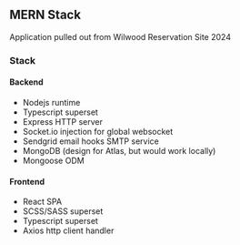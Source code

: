 ## MERN Stack

Application pulled out from Wilwood Reservation Site 2024

### Stack

#### Backend

- Nodejs runtime
- Typescript superset
- Express HTTP server
- Socket.io injection for global websocket
- Sendgrid email hooks SMTP service
- MongoDB (design for Atlas, but would work locally)
- Mongoose ODM

#### Frontend

- React SPA
- SCSS/SASS superset
- Typescript superset
- Axios http client handler

